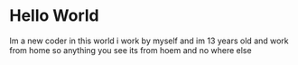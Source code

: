 <DOCTYPE html>
  <html>
    <head>
      <h1>Hello World</h1>
      <p>Im a new coder in this world i work by myself and im 13 years old and work from home so anything you see its from hoem and no where else</p>
      <h6?Thanks for being Here</h6>
    </head>
  </html>
<!---
coder4lifE3/coder4lifE3 is a ✨ special ✨ repository because its `README.md` (this file) appears on your GitHub profile.
You can click the Preview link to take a look at your changes.
--->
